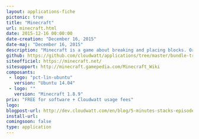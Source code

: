 ```yaml
---
layout: applications-fiche
pictonic: true
title: "Minecraft"
url: minecraft.html
date: 2015-12-16 00:00:00
date-creation: "December 16, 2015"
date-maj: "December 16, 2015"
description: "Minecraft is a game about breaking and placing blocks. Originally a sandbox video game created by Swedish programmer Notch, Minecraft is now developed and published by Mojang. Integrating exploration, resource gathering, crafting, and combat into a rewarding experience, Minecraft stays fresh through hours of play. Multiplayer provides yet another layer of depth as players band together to create vast structures beyond your imagination."
github: https://github.com/cloudwatt/applications/tree/master/bundle-trusty-minecraft
siteofficiel: https://minecraft.net/
sitesupport: http://minecraft.gamepedia.com/Minecraft_Wiki
composants:
 - logo: "pct-lin-ubuntu"
   version: "Ubuntu 14.04"
 - logo: ""
   version: "Minecraft 1.8.9"
prix: "FREE for software + Cloudwatt usage fees"
logo: 
blogpost-url: http://dev.cloudwatt.com/en/blog/5-minutes-stacks-episode-seventeen-strongswan.html
install-url:
comingsoon: false
type: application
---
```

